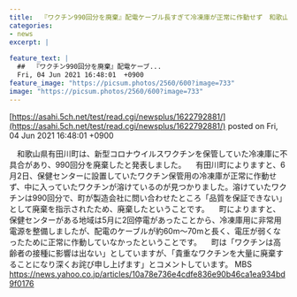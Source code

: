 ```yaml
---
title:  『ワクチン990回分を廃棄』配電ケーブル長すぎて冷凍庫が正常に作動せず　和歌山・有田川町  
categories:
- news
excerpt: |
  
feature_text: |
  ##  『ワクチン990回分を廃棄』配電ケーブ...
  Fri, 04 Jun 2021 16:48:01  +0900
feature_image: "https://picsum.photos/2560/600?image=733"
image: "https://picsum.photos/2560/600?image=733"
---
```


[https://asahi.5ch.net/test/read.cgi/newsplus/1622792881/](https://asahi.5ch.net/test/read.cgi/newsplus/1622792881/)
posted on Fri, 04 Jun 2021 16:48:01  +0900

<!--more-->

　和歌山県有田川町は、新型コロナウイルスワクチンを保管していた冷凍庫に不具合があり、990回分を廃棄したと発表しました。 　有田川町によりますと、6月2日、保健センターに設置していたワクチン保管用の冷凍庫が正常に作動せず、中に入っていたワクチンが溶けているのが見つかりました。溶けていたワクチンは990回分で、町が製造会社に問い合わせたところ「品質を保証できない」として廃棄を指示されたため、廃棄したということです。 　町によりますと、保健センターがある地域は5月に2回停電があったことから、冷凍庫用に非常用電源を整備しましたが、配電のケーブルが約60m〜70mと長く、電圧が弱くなったために正常に作動していなかったということです。 　町は「ワクチンは高齢者の接種に影響は出ない」としていますが、「貴重なワクチンを大量に廃棄することになり深くお詫び申し上げます」とコメントしています。 MBS https://news.yahoo.co.jp/articles/10a78e736e4cdfe836e90b46ca1ea934bd9f0176
